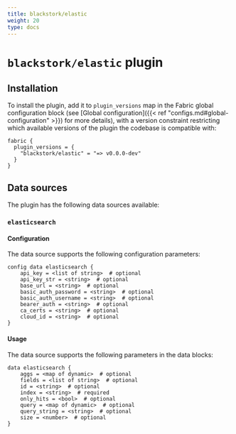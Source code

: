 ```yaml
---
title: blackstork/elastic
weight: 20
type: docs
---
```


# `blackstork/elastic` plugin

## Installation

To install the plugin, add it to `plugin_versions` map in the Fabric global configuration block (see [Global configuration]({{< ref "configs.md#global-configuration" >}}) for more details), with a version constraint restricting which available versions of the plugin the codebase is compatible with:

```hcl
fabric {
  plugin_versions = {
    "blackstork/elastic" = "=> v0.0.0-dev"
  }
}
```

## Data sources

The plugin has the following data sources available:

### `elasticsearch`

#### Configuration

The data source supports the following configuration parameters:

```hcl
config data elasticsearch {
    api_key = <list of string>  # optional
    api_key_str = <string>  # optional
    base_url = <string>  # optional
    basic_auth_password = <string>  # optional
    basic_auth_username = <string>  # optional
    bearer_auth = <string>  # optional
    ca_certs = <string>  # optional
    cloud_id = <string>  # optional
}
```

#### Usage

The data source supports the following parameters in the data blocks:

```hcl
data elasticsearch {
    aggs = <map of dynamic>  # optional
    fields = <list of string>  # optional
    id = <string>  # optional
    index = <string>  # required
    only_hits = <bool>  # optional
    query = <map of dynamic>  # optional
    query_string = <string>  # optional
    size = <number>  # optional
}
```